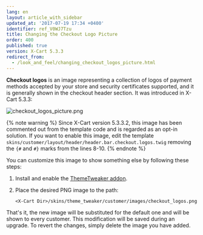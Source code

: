 ```yaml
---
lang: en
layout: article_with_sidebar
updated_at: '2017-07-19 17:34 +0400'
identifier: ref_V0WJ7Tzu
title: Changing the Checkout Logo Picture
order: 400
published: true
version: X-Cart 5.3.3
redirect_from:
  - /look_and_feel/changing_checkout_logos_picture.html
---
```

**Checkout logos** is an image representing a collection of logos of payment methods accepted by your store and security certificates supported, and it is generally shown in the checkout header section. It was introduced in X-Cart 5.3.3:

![checkout_logos_picture.png]({{site.baseurl}}/attachments/ref_V0WJ7Tzu/checkout_logos_picture.png)

{% note warning %}
Since X-Cart version 5.3.3.2, this image has been commented out from the template code and is regarded as an opt-in solution. If you want to enable this image, edit the template `skins/customer/layout/header/header.bar.checkout.logos.twig` removing the `{#` and `#}` marks from the lines 8-10.
{% endnote %}

You can customize this image to show something else by following these steps:

1.	Install and enable the [ThemeTweaker addon](https://market.x-cart.com/addons/theme-tweaker.html).

2.	Place the desired PNG image to the path:
	
    `<X-Cart Dir>/skins/theme_tweaker/customer/images/checkout_logos.png`

That's it, the new image will be substituted for the default one and will be shown to every customer. This modification will be saved during an upgrade. To revert the changes, simply delete the image you have added.
